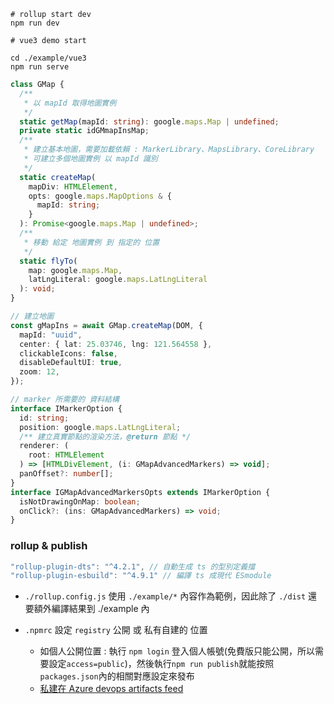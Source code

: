 ```
# rollup start dev
npm run dev
```

```
# vue3 demo start

cd ./example/vue3
npm run serve
```

```typescript
class GMap {
  /**
   * 以 mapId 取得地圖實例
   */
  static getMap(mapId: string): google.maps.Map | undefined;
  private static idGMmapInsMap;
  /**
   * 建立基本地圖，需要加載依賴 : MarkerLibrary、MapsLibrary、CoreLibrary
   * 可建立多個地圖實例 以 mapId 識別
   */
  static createMap(
    mapDiv: HTMLElement,
    opts: google.maps.MapOptions & {
      mapId: string;
    }
  ): Promise<google.maps.Map | undefined>;
  /**
   * 移動 給定 地圖實例 到 指定的 位置
   */
  static flyTo(
    map: google.maps.Map,
    latLngLiteral: google.maps.LatLngLiteral
  ): void;
}

// 建立地圖
const gMapIns = await GMap.createMap(DOM, {
  mapId: "uuid",
  center: { lat: 25.03746, lng: 121.564558 },
  clickableIcons: false,
  disableDefaultUI: true,
  zoom: 12,
});
```

```typescript
// marker 所需要的 資料結構
interface IMarkerOption {
  id: string;
  position: google.maps.LatLngLiteral;
  /** 建立真實節點的渲染方法，@return 節點 */
  renderer: (
    root: HTMLElement
  ) => [HTMLDivElement, (i: GMapAdvancedMarkers) => void];
  panOffset?: number[];
}
interface IGMapAdvancedMarkersOpts extends IMarkerOption {
  isNotDrawingOnMap: boolean;
  onClick?: (ins: GMapAdvancedMarkers) => void;
}
```

### rollup & publish

```javascript
"rollup-plugin-dts": "^4.2.1", // 自動生成 ts 的型別定義擋
"rollup-plugin-esbuild": "^4.9.1" // 編譯 ts 成現代 ESmodule
```

- `./rollup.config.js` 使用 `./example/*` 內容作為範例，因此除了 `./dist` 還要額外編譯結果到 ./example 內

- `.npmrc` 設定 `registry` 公開 或 私有自建的 位置
  - 如個人公開位置 : 執行 `npm login` 登入個人帳號(免費版只能公開，所以需要設定`access=public`)，然後執行`npm run publish`就能按照`packages.json`內的相關對應設定來發布
  - [私建在 Azure devops artifacts feed](https://learn.microsoft.com/en-us/azure/devops/artifacts/npm/upstream-sources?view=azure-devops)

